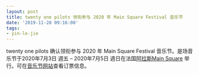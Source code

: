 ```yaml
---
layout: post
title: twenty one pilots 领衔参与 2020 年 Main Square Festival 音乐节
date: '2019-11-28 09:16:00'
tags:
- yin-le-jie
---
```


twenty one pilots 确认领衔参与 2020 年 Main Square Festival 音乐节。是场音乐节于2020年7月3日 週五 – 2020年7月5日 週日在法国[阿拉斯Main Square](https://www.google.com/search?sa=X&biw=1440&bih=752&sxsrf=ACYBGNTZiWryJ2VAg-oY4TRZ4mOhYp95NA:1574932414109&q=main+square+festival+2020+%E9%98%BF%E6%8B%89%E6%96%AFmain+square&stick=H4sIAAAAAAAAAOPgE-LVT9c3NEzLTTauSq4sUeLSz9U3MK0oSsku0RLOTrbSTy1LzSsptsrJT04syczPW8Sql5uYmadQXFiaWJSqkJZaXJJZlpijYGRgZKDwcsb-Z92dz6atR1ICAJS5PhxjAAAA&ved=2ahUKEwj-69m4yIzmAhUQJDQIHb-dA0EQmxMoATANegQIDBAH) 举行。可在[音乐节网站](https://www.musicfestivalwizard.com/festivals/main-square-festival-2020/)查看订票信息。

